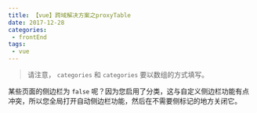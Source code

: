 ```yaml
--- 
title: 【vue】跨域解决方案之proxyTable  
date: 2017-12-28
categories: 
 - frontEnd
tags: 
 - vue
---
```


> 请注意， `categories` 和 `categories` 要以数组的方式填写。


某些页面的侧边栏为 `false` 呢？因为您启用了分类，这与自定义侧边栏功能有点冲突，所以您全局打开自动侧边栏功能，然后在不需要侧标记的地方关闭它。